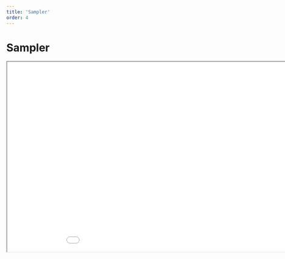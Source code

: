 ```yaml
---
title: 'Sampler'
order: 4
---
```

<html>
  <head>
    <title>Sampler</title>
  </head>
  <body>
    <h1>Sampler</h1>
    <iframe src="/2021_11_01_sampler.pdf#toolbar=0" width="1000px" height="500px">
    </iframe>
  </body>
</html>